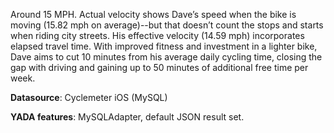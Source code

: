 Around 15 MPH. Actual velocity shows Dave’s speed when the bike is moving (15.82 mph on average)--but that doesn’t count the stops and starts when riding city streets. His effective velocity (14.59 mph) incorporates elapsed travel time. With improved fitness and investment in a lighter bike, Dave aims to cut 10 minutes from his average daily cycling time, closing the gap with driving and gaining up to 50 minutes of additional free time per week.

**Datasource**: Cyclemeter iOS (MySQL)

**YADA features**: MySQLAdapter, default JSON result set.
